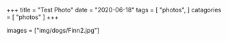 +++
title = "Test Photo"
date = "2020-06-18"
tags = [
  "photos",
]
catagories = [
  "photos"
]
+++

images  = ["img/dogs/Finn2.jpg"]
